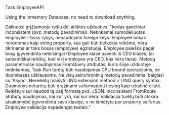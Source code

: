 Task EmployeeAPI

Using the Inmemory Database, no need to download anything.


Dalinuosi grįžtamuoju ryšiu dėl atliktos užduoties: "kodas ganėtinai inconsistent (pvz. metodų pavadinimai). Netinkamai sumodeliuotas employee - boss ryšys, nenaudojami foreign keys. Employee bosas nurodomas kaip string property, kas gali būti betkokia reikšmė, nėra tikrinama ar toks bosas (employee) egzistuoja.
Employee paieška pagal bosą įgyvendinta neteisingai (Employee klasė paveldi iš CEO klasės, tai semantiškai reikštų, kad visi employee yra CEO, kas nėra tiesa). Metodų parametruose naudojamas FromQuery atributas, kuris šioje užduotyje netinkamas, Task.Run turėtų būti naudojamas CPU bound operacijoms, ne duombazės užklausoms. Ne visų asinchroninių metodų pavadinimai baigiasi su 'Async'.
Nereikėtų maišyti LINQ extension method ir LINQ query syntax. Duomenys neturėtų būti grąžinami suformatuoti tiesiog kaip tekstinė eilutė. Reikėtų visur naudoti tą patį formatą pvz. JSON. Inconsistent FromRoute atributų naudojimas, kai kur yra, kai kur nėra. Validacija turėtų būti atskira atsakomybė įgyvendinta savo klasėje, o ne išmėtyta per property set'erius. Employee validacija nepadengta testais."
